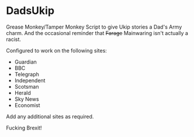 # DadsUkip
Grease Monkey/Tamper Monkey Script to give Ukip stories a Dad's Army charm.  And the occasional reminder that 	~~Farage~~ Mainwaring isn't actually a racist.

Configured to work on the following sites:
* Guardian
* BBC
* Telegraph
* Independent
* Scotsman
* Herald
* Sky News
* Economist

Add any additional sites as required.

Fucking Brexit!
